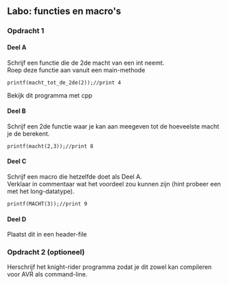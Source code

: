## Labo: functies en macro's 

### Opdracht 1

#### Deel A

Schrijf een functie die de 2de macht van een int neemt.  
Roep deze functie aan vanuit een main-methode

```{.c}
printf(macht_tot_de_2de(2));//print 4
```
Bekijk dit programma met cpp

#### Deel B

Schrijf een 2de functie waar je kan aan meegeven tot de hoeveelste macht je de berekent.  

```{.c}
printf(macht(2,3));//print 8
```

#### Deel C
Schrijf een macro die hetzelfde doet als Deel A.  
Verklaar in commentaar wat het voordeel zou kunnen zijn (hint probeer een met het long-datatype).  

```{.c}
printf(MACHT(3));//print 9
```

#### Deel D
Plaatst dit in een header-file

### Opdracht 2 (optioneel)

Herschrijf het knight-rider programma zodat je dit zowel kan compileren voor AVR als command-line.  
